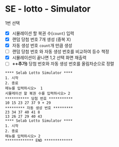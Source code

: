 # SE - lotto - Simulator

1번 선택

- [x]  시뮬레이션 할 복권 수(`count`) 입력
- [x]  랜덤 당첨 번호 7개 생성 (중복 X)
- [x]  자동 생성 번호 `count`개 만큼 생성
- [ ]  랜덤 당첨 번호 와 자동 생성 번호를 비교하여 등수 책정
- [x]  시뮬레이션이 끝나면 1,2 선택 화면 재출력
- [ ]  **++추가)** 당첨 번호와 자동 생성 번호를 올림차순으로 정렬

```
**** Selab Lotto Simulator ****
1. 시작
2. 종료
메뉴를 입력하시오>  1
시뮬레이션 할 복권 수를 입력하시오> 2
*********** 당첨 번호 ***********
10 15 23 27 37 9 + 29
********* 자동 생성 번호 *********
23 34 37 40 41 8
13 26 27 29 40 43
**** Selab Lotto Simulator ****
1. 시작
2. 종료
메뉴를 입력하시오> 2
************* END *************
```
